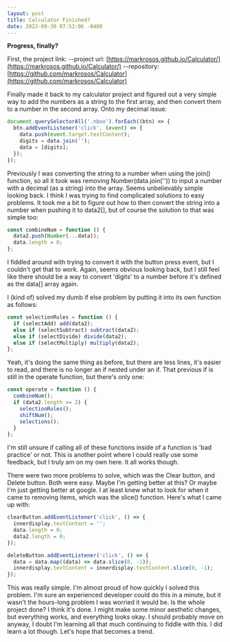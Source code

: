 ```yaml
---
layout: post
title: Calculator Finished?
date: 2022-09-30 07:53:06 -0400
---
```


**Progress, finally?**

First, the project link:
--project url: [https://markrosos.github.io/Calculator/](https://markrosos.github.io/Calculator/)
--repository: [https://github.com/markrosos/Calculator](https://github.com/markrosos/Calculator)

Finally made it back to my calculator project and figured out a very simple way to add the numbers as a string to the first array, and then convert them to a number in the second array. Onto my decimal issue:

```javascript
document.querySelectorAll('.nbox').forEach((btn) => {
  btn.addEventListener('click', (event) => {
    data.push(event.target.textContent);
    digits = data.join('');
    data = [digits];
  });
});
```

Previously I was converting the string to a number when using the join() function, so all it took was removing Number(data.join('')) to input a number with a decimal (as a string) into the array. Seems unbelievably simple looking back. I think I was trying to find complicated solutions to easy problems. It took me a bit to figure out how to then convert the string into a number when pushing it to data2[], but of course the solution to that was simple too:

```javascript
const combineNum = function () {
  data2.push(Number(...data));
  data.length = 0;
};
```

I fiddled around with trying to convert it with the button press event, but I couldn't get that to work. Again, seems obvious looking back, but I still feel like there should be a way to convert 'digits' to a number before it's defined as the data[] array again. 

I (kind of) solved my dumb if else problem by putting it into its own function as follows:

```javascript
const selectionRules = function () {
  if (selectAdd) add(data2);
  else if (selectSubtract) subtract(data2);
  else if (selectDivide) divide(data2);
  else if (selectMultiply) multiply(data2);
};
```

Yeah, it's doing the same thing as before, but there are less lines, it's easier to read, and there is no longer an if nested under an if. That previous if is still in the operate function, but there's only one:

```javascript
const operate = function () {
  combineNum();
  if (data2.length >= 2) {
    selectionRules();
    shiftNum();
    selections();
  }
};
```

I'm still unsure if calling all of these functions inside of a function is 'bad practice' or not. This is another point where I could really use some feedback, but I truly am on my own here. It all works though.

There were two more problems to solve, which was the Clear button, and Delete button. Both were easy. Maybe I'm getting better at this? Or maybe I'm just getting better at google. I at least knew what to look for when it came to removing items, which was the slice() function. Here's what I came up with:

```javascript
clearButton.addEventListener('click', () => {
  innerdisplay.textContent = '';
  data.length = 0;
  data2.length = 0;
});

deleteButton.addEventListener('click', () => {
  data = data.map((data) => data.slice(0, -1));
  innerdisplay.textContent = innerdisplay.textContent.slice(0, -1);
});
```

This was really simple. I'm almost proud of how quickly I solved this problem. I'm sure an experienced developer could do this in a minute, but it wasn't the hours-long problem I was worried it would be. Is the whole project done? I think it's done. I might make some minor aesthetic changes, but everything works, and everything looks okay. I should probably move on anyway, I doubt I'm learning all that much continuing to fiddle with this. I did learn a lot though. Let's hope that becomes a trend.